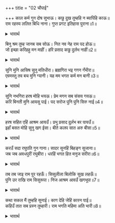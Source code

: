 +++
title = "02 चौपाई"

+++
काल कर्म गुन दोष सुभाऊ। कछु दुख तुम्हहि न ब्यापिहि काऊ॥  
राम रहस्य ललित बिधि नाना। गुप्त प्रगट इतिहास पुराना॥1॥  

<details><summary>भावार्थ</summary>

काल, कर्म, गुण, दोष और स्वभाव से उत्पन्न कुछ भी दुःख तुमको कभी नहीं व्यापेगा। अनेकों प्रकार के सुन्दर श्री रामजी के रहस्य (गुप्त मर्म के चरित्र और गुण), जो इतिहास और पुराणों में गुप्त और प्रकट हैं। (वर्णित और लक्षित हैं)॥1॥  
</details>

बिनु श्रम तुम्ह जानब सब सोऊ। नित नव नेह राम पद होऊ॥  
जो इच्छा करिहहु मन माहीं। हरि प्रसाद कछु दुर्लभ नाहीं॥2॥  

<details><summary>भावार्थ</summary>

तुम उन सबको भी बिना ही परिश्रम जान जाओगे। श्री रामजी के चरणों में तुम्हारा नित्य नया प्रेम हो। अपने मन में तुम जो कुछ इच्छा करोगे, श्री हरि की कृपा से उसकी पूर्ति कुछ भी दुर्लभ नहीं होगी॥2॥  
</details>

सुनि मुनि आसिष सुनु मतिधीरा। ब्रह्मगिरा भइ गगन गँभीरा॥  
एवमस्तु तव बच मुनि ग्यानी। यह मम भगत कर्म मन बानी॥3॥  

<details><summary>भावार्थ</summary>

हे धीरबुद्धि गरुडजी! सुनिए, मुनि का आशीर्वाद सुनकर आकाश में गम्भीर ब्रह्मवाणी हुई कि हे ज्ञानी मुनि! तुम्हारा वचन ऐसा ही (सत्य) हो। यह कर्म, मन और वचन से मेरा भक्त है॥3॥  
</details>

सुनि नभगिरा हरष मोहि भयऊ। प्रेम मगन सब संसय गयऊ॥  
करि बिनती मुनि आयसु पाई। पद सरोज पुनि पुनि सिरु नाई॥4॥  

<details><summary>भावार्थ</summary>

आकाशवाणी सुनकर मुझे बडा हर्ष हुआ। मैं प्रेम में मग्न हो गया और मेरा सब सन्देह जाता रहा। तदनन्तर मुनि की विनती करके, आज्ञा पाकर और उनके चरणकमलों में बार-बार सिर नवाकर- ॥4॥  
</details>

हरष सहित एहिं आश्रम आयउँ। प्रभु प्रसाद दुर्लभ बर पायउँ॥  
इहाँ बसत मोहि सुनु खग ईसा। बीते कलप सात अरु बीसा॥5॥  

<details><summary>भावार्थ</summary>

मैं हर्ष सहित इस आश्रम में आया। प्रभु श्री रामजी की कृपा से मैन्ने दुर्लभ वर पा लिया। हे पक्षीराज! मुझे यहाँ निवास करते सत्ताईस कल्प बीत गए॥5॥  
</details>

करउँ सदा रघुपति गुन गाना। सादर सुनहिं बिहङ्ग सुजाना॥  
जब जब अवधपुरीं रघुबीरा। धरहिं भगत हित मनुज सरीरा॥6॥  

<details><summary>भावार्थ</summary>

मैं यहाँ सदा श्री रघुनाथजी के गुणों का गान किया करता हूँ और चतुर पक्षी उसे आदरपूर्वक सुनते हैं। अयोध्यापुरी में जब-जब श्री रघुवीर भक्तों के (हित के) लिए मनुष्य शरीर धारण करते हैं,॥6॥  
</details>

तब तब जाइ राम पुर रहऊँ। सिसुलीला बिलोकि सुख लहऊँ॥  
पुनि उर राखि राम सिसुरूपा। निज आश्रम आवउँ खगभूपा॥7॥  

<details><summary>भावार्थ</summary>

तब-तब मैं जाकर श्री रामजी की नगरी में रहता हूँ और प्रभु की शिशुलीला देखकर सुख प्राप्त करता हूँ। फिर हे पक्षीराज! श्री रामजी के शिशु रूप को हृदय में रखकर मैं अपने आश्रम में आ जाता हूँ॥7॥  
</details>

कथा सकल मैं तुम्हहि सुनाई। काग देहि जेहिं कारन पाई॥  
कहिउँ तात सब प्रस्न तुम्हारी। राम भगति महिमा अति भारी॥8॥  

<details><summary>भावार्थ</summary>

जिस कारण से मैन्ने कौए की देह पाई, वह सारी कथा आपको सुना दी। हे तात! मैन्ने आपके सब प्रश्नों के उत्तर कहे। अहा! रामभक्ति की बडी भारी महिमा है॥8॥  
</details>

